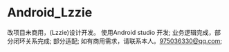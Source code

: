 # Android_Lzzie
改项目未商用，(Lzzie)设计开发。
使用Android studio 开发;
业务逻辑完成，部分闭环关系完成;
部分适配;
如有商用需求，请联系本人。975036330@qq.com;

